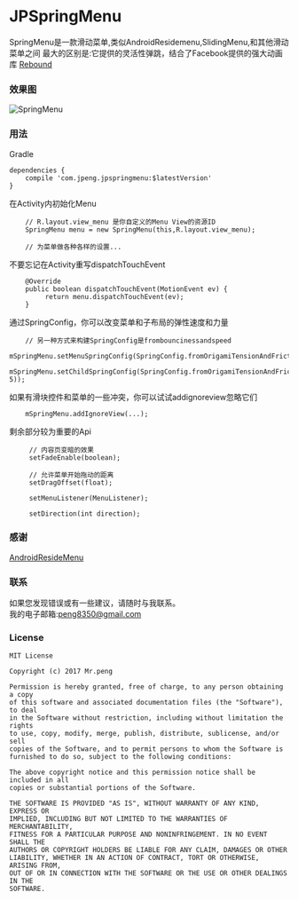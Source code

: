 # JPSpringMenu
SpringMenu是一款滑动菜单,类似AndroidResidemenu,SlidingMenu,和其他滑动菜单之间
最大的区别是:它提供的灵活性弹跳，结合了Facebook提供的强大动画库
[Rebound](https://github.com/facebook/rebound) 

### 效果图
![SpringMenu](https://github.com/peng8350/JPSpringMenu/blob/master/art/main.gif)
<br>
### 用法
Gradle 
```
dependencies {
    compile 'com.jpeng.jpspringmenu:$latestVersion'
}
```
在Activity内初始化Menu
```
    // R.layout.view_menu 是你自定义的Menu View的资源ID
    SpringMenu menu = new SpringMenu(this,R.layout.view_menu);
    
    // 为菜单做各种各样的设置...
```
不要忘记在Activity重写dispatchTouchEvent
```
    @Override
    public boolean dispatchTouchEvent(MotionEvent ev) {
         return menu.dispatchTouchEvent(ev);
    }
```
通过SpringConfig，你可以改变菜单和子布局的弹性速度和力量
```
    // 另一种方式来构建SpringConfig是frombouncinessandspeed
    mSpringMenu.setMenuSpringConfig(SpringConfig.fromOrigamiTensionAndFriction(20,3));
    mSpringMenu.setChildSpringConfig(SpringConfig.fromOrigamiTensionAndFriction(20, 5));
```
如果有滑块控件和菜单的一些冲突，你可以试试addignoreview忽略它们
```
    mSpringMenu.addIgnoreView(...);
```
剩余部分较为重要的Api
```
     // 内容页变暗的效果
     setFadeEnable(boolean);
     
     // 允许菜单开始拖动的距离
     setDragOffset(float);
     
     setMenuListener(MenuListener);
     
     setDirection(int direction);
```

### 感谢
[AndroidResideMenu](https://github.com/SpecialCyCi/AndroidResideMenu)

### 联系
如果您发现错误或有一些建议，请随时与我联系。<br>
我的电子邮箱:peng8350@gmail.com

### License
```
MIT License

Copyright (c) 2017 Mr.peng

Permission is hereby granted, free of charge, to any person obtaining a copy
of this software and associated documentation files (the "Software"), to deal
in the Software without restriction, including without limitation the rights
to use, copy, modify, merge, publish, distribute, sublicense, and/or sell
copies of the Software, and to permit persons to whom the Software is
furnished to do so, subject to the following conditions:

The above copyright notice and this permission notice shall be included in all
copies or substantial portions of the Software.

THE SOFTWARE IS PROVIDED "AS IS", WITHOUT WARRANTY OF ANY KIND, EXPRESS OR
IMPLIED, INCLUDING BUT NOT LIMITED TO THE WARRANTIES OF MERCHANTABILITY,
FITNESS FOR A PARTICULAR PURPOSE AND NONINFRINGEMENT. IN NO EVENT SHALL THE
AUTHORS OR COPYRIGHT HOLDERS BE LIABLE FOR ANY CLAIM, DAMAGES OR OTHER
LIABILITY, WHETHER IN AN ACTION OF CONTRACT, TORT OR OTHERWISE, ARISING FROM,
OUT OF OR IN CONNECTION WITH THE SOFTWARE OR THE USE OR OTHER DEALINGS IN THE
SOFTWARE.
```